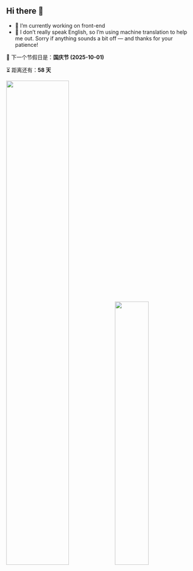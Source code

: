 ## Hi there 👋

* 💼 I’m currently working on front-end
* 🙊 I don’t really speak English, so I’m using machine translation to help me out. Sorry if anything sounds a bit off — and thanks for your patience!

<!-- holiday-start -->
📅 下一个节假日是：**国庆节 (2025-10-01)**

⏳ 距离还有：**58 天**
<!-- holiday-end -->

<img align="" width="57.5%" src="https://github-readme-stats-fork-alpha.vercel.app/api?username=cszhjh&hide_title=true&hide_border=true&show_icons=true&line_height=21&border_radius=0&title_color=41b883&icon_color=41b883&text_color=959598&bg_color=9ca3af00" /><img align="" width="42.4%" src="https://github-readme-stats-fork-alpha.vercel.app/api/top-langs/?username=cszhjh&exclude_repo=cszhjh.github.io&hide_title=true&hide_border=true&include_all_commits=true&layout=compact&border_radius=0&title_color=41b883&icon_color=41b883&text_color=959598&bg_color=9ca3af00" />

<!--
<picture>
  <source media="(prefers-color-scheme: dark)" srcset="https://raw.githubusercontent.com/cszhjh/cszhjh/output/github-contribution-grid-snake-dark.svg" />
  <source media="(prefers-color-scheme: light)" srcset="https://raw.githubusercontent.com/cszhjh/cszhjh/output/github-contribution-grid-snake.svg" />
  <img alt="github-snake" src="github-snake.svg" />
</picture>
-->
